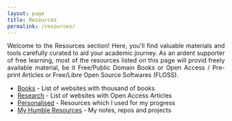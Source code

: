 ```yaml
---
layout: page
title: Resources
permalink: /resources/
---
```


<div style="text-align: justify;"> 
Welcome to the Resources section! Here, you'll find valuable materials and tools carefully curated to aid your academic journey. As an ardent supporter of free learning, most of the resources listed on this page will provid freely available material, be it Free/Public Domain Books or Open Access / Pre-print Articles or Free/Libre Open Source Softwares (FLOSS).
</div>

- [Books](https://drshah.me/resources/books/) - List of websites with thousand of books
- [Research](https://drshah.me/resources/research/) - List of websites with Open Access Articles
- [Personalised](https://drshah.me/resources/personalised/) - Resources which I used for my progress
- [My Humble Resources](https://drshah.me/resources/humble/) - My notes, repos and projects